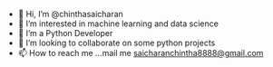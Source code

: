 - 👋 Hi, I’m @chinthasaicharan
- 👀 I’m interested in machine learning and data science
- 🌱 I’m a Python Developer
- 💞️ I’m looking to collaborate on some python projects
- 📫 How to reach me ...mail me saicharanchintha8888@gmail.com 


